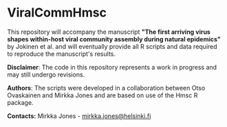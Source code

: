 # **ViralCommHmsc**

This repository will accompany the manuscript **"The first arriving virus shapes within-host viral community assembly during natural epidemics"** by Jokinen et al. and will eventually provide all R scripts and data required to reproduce the manuscript's results.
   		  
   		  
**Disclaimer**: The code in this repository represents a work in progress and may still undergo revisions.

**Authors**: The scripts were developed in a collaboration between Otso Ovaskainen and Mirkka Jones and are based on use of the Hmsc R package.


**Contacts:**
Mirkka Jones - mirkka.jones@helsinki.fi
